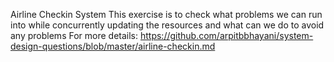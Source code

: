 Airline Checkin System
This exercise is to check what problems we can run into while concurrently updating the resources and what can we do to avoid any problems
For more details:
https://github.com/arpitbbhayani/system-design-questions/blob/master/airline-checkin.md
